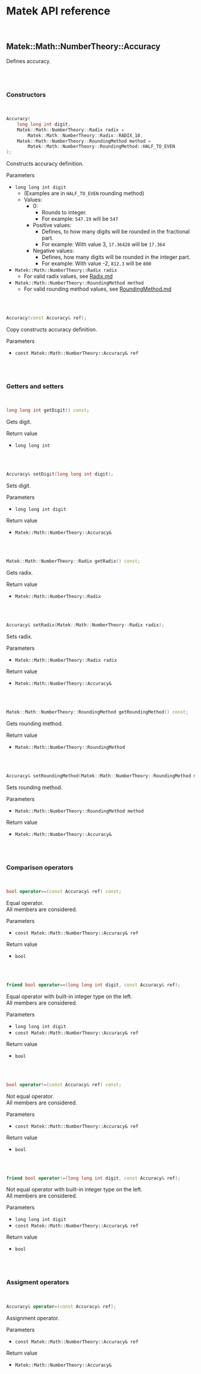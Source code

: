 # Matek API reference

<br/>

## Matek::Math::NumberTheory::Accuracy

Defines accuracy.<br/>

<br/><br/>



### **Constructors**

<br/>

```c++
Accuracy(
	long long int digit,
	Matek::Math::NumberTheory::Radix radix =
		Matek::Math::NumberTheory::Radix::RADIX_10,
	Matek::Math::NumberTheory::RoundingMethod method =
		Matek::Math::NumberTheory::RoundingMethod::HALF_TO_EVEN
);
```

Constructs accuracy definition.

Parameters
- `long long int digit`
	- (Examples are in `HALF_TO_EVEN` rounding method)
	- Values:
		- 0:
			- Rounds to integer.
			- For example: `547.19` will be `547`
		- Positive values:
			- Defines, to how many digits will be rounded in the fractional part.
			- For example: With value 3, `17.36428` will be `17.364`
		- Negative values:
			- Defines, how many digits will be rounded in the integer part.
			- For example: With value -2, `812.3` will be `800`
- `Matek::Math::NumberTheory::Radix radix`
	- For valid radix values, see [Radix.md](https://github.com/attila-papp/matek/blob/v0.3.0/doc/Math/NumberTheory/Radix.md)
- `Matek::Math::NumberTheory::RoundingMethod method`
	- For valid rounding method values, see [RoundingMethod.md](https://github.com/attila-papp/matek/blob/v0.3.0/doc/Math/NumberTheory/RoundingMethod.md)

<br/><br/>



```c++
Accuracy(const Accuracy& ref);
```

Copy constructs accuracy definition.

Parameters
- `const Matek::Math::NumberTheory::Accuracy& ref`

<br/><br/>



### **Getters and setters**

<br/>

```c++
long long int getDigit() const;
```

Gets digit.

Return value
- `long long int`

<br/><br/>



```c++
Accuracy& setDigit(long long int digit);
```

Sets digit.

Parameters
- `long long int digit`

Return value
- `Matek::Math::NumberTheory::Accuracy&`

<br/><br/>



```c++
Matek::Math::NumberTheory::Radix getRadix() const;
```

Gets radix.

Return value
- `Matek::Math::NumberTheory::Radix`

<br/><br/>



```c++
Accuracy& setRadix(Matek::Math::NumberTheory::Radix radix);
```

Sets radix.

Parameters
- `Matek::Math::NumberTheory::Radix radix`

Return value
- `Matek::Math::NumberTheory::Accuracy&`

<br/><br/>



```c++
Matek::Math::NumberTheory::RoundingMethod getRoundingMethod() const;
```

Gets rounding method.

Return value
- `Matek::Math::NumberTheory::RoundingMethod`

<br/><br/>



```c++
Accuracy& setRoundingMethod(Matek::Math::NumberTheory::RoundingMethod method);
```

Sets rounding method.

Parameters
- `Matek::Math::NumberTheory::RoundingMethod method`

Return value
- `Matek::Math::NumberTheory::Accuracy&`

<br/><br/>



### **Comparison operators**

<br/>

```c++
bool operator==(const Accuracy& ref) const;
```

Equal operator.<br/>
All members are considered.

Parameters
- `const Matek::Math::NumberTheory::Accuracy& ref`

Return value
- `bool`

<br/><br/>



```c++
friend bool operator==(long long int digit, const Accuracy& ref);
```

Equal operator with built-in integer type on the left.<br/>
All members are considered.

Parameters
- `long long int digit`
- `const Matek::Math::NumberTheory::Accuracy& ref`

Return value
- `bool`

<br/><br/>



```c++
bool operator!=(const Accuracy& ref) const;
```

Not equal operator.<br/>
All members are considered.

Parameters
- `const Matek::Math::NumberTheory::Accuracy& ref`

Return value
- `bool`

<br/><br/>



```c++
friend bool operator!=(long long int digit, const Accuracy& ref);
```

Not equal operator with built-in integer type on the left.<br/>
All members are considered.

Parameters
- `long long int digit`
- `const Matek::Math::NumberTheory::Accuracy& ref`

Return value
- `bool`

<br/><br/>



### **Assigment operators**

<br/>

```c++
Accuracy& operator=(const Accuracy& ref);
```

Assignment operator.

Parameters
- `const Matek::Math::NumberTheory::Accuracy& ref`

Return value
- `Matek::Math::NumberTheory::Accuracy&`

<br/><br/>